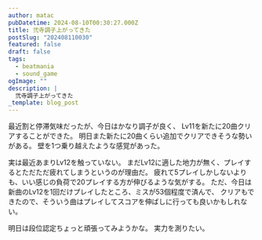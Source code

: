 ```yaml
---
author: matac
pubDatetime: 2024-08-10T00:30:27.000Z
title: 弐寺調子上がってきた
postSlug: "202408110030"
featured: false
draft: false
tags:
  - beatmania
  - sound_game
ogImage: ""
description: |
  弐寺調子上がってきた
_template: blog_post
---
```


最近割と停滞気味だったが、今日はかなり調子が良く、
Lv11を新たに20曲クリアすることができた。
明日また新たに20曲くらい追加でクリアできそうな勢いがある。
壁を1つ乗り越えたような感覚があった。

実は最近あまりLv12を触っていない。
まだLv12に適した地力が無く、プレイするとただただ疲れてしまうというのが理由だ。
疲れて5プレイしかしないよりも、いい感じの負荷で20プレイする方が伸びるような気がする。
ただ、今日は新曲のLv12を1回だけプレイしたところ、ミスが53個程度で済んで、
クリアもできたので、そういう曲はプレイしてスコアを伸ばしに行っても良いかもしれない。

明日は段位認定ちょっと頑張ってみようかな。
実力を測りたい。

